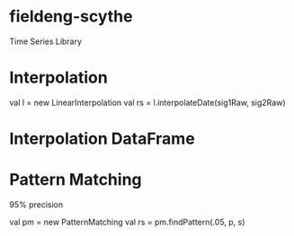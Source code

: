 # fieldeng-scythe
Time Series Library


# Interpolation

val l = new LinearInterpolation
val rs = l.interpolateDate(sig1Raw, sig2Raw)


# Interpolation DataFrame


# Pattern Matching
95% precision

val pm = new PatternMatching
val rs = pm.findPattern(.05, p, s)